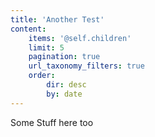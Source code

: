 ```yaml
---
title: 'Another Test'
content:
    items: '@self.children'
    limit: 5
    pagination: true
    url_taxonomy_filters: true
    order:
        dir: desc
        by: date
---
```


Some Stuff here too